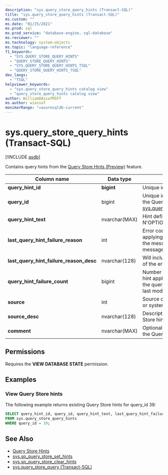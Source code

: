 ```yaml
---
description: "sys.query_store_query_hints (Transact-SQL)"
title: "sys.query_store_query_hints (Transact-SQL)"
ms.custom: ""
ms.date: "01/25/2021"
ms.prod: sql
ms.prod_service: "database-engine, sql-database"
ms.reviewer: ""
ms.technology: system-objects
ms.topic: "language-reference"
f1_keywords: 
  - "SYS.QUERY_STORE_QUERY_HINTS"
  - "QUERY_STORE_QUERY_HINTS"
  - "SYS.QUERY_STORE_QUERY_HINTS_TSQL"
  - "QUERY_STORE_QUERY_HINTS_TSQL"
dev_langs: 
  - "TSQL"
helpviewer_keywords: 
  - "sys.query_store_query_hints catalog view"
  - "query_store_query_hints catalog view"
author: WilliamDAssafMSFT
ms.author: wiassaf
monikerRange: "=azuresqldb-current"
---
```

# sys.query_store_query_hints (Transact-SQL)
[!INCLUDE [asdb](../../includes/applies-to-version/asdb.md)]

 Contains query hints from the [Query Store Hints (Preview)](../../relational-databases/performance/query-store-hints.md) feature.
  
|Column name|Data type|Description|  
|-----------------|---------------|-----------------|  
|**query_hint_id**|**bigint**|Unique identifier of a query hint.|  
|**query_id**|bigint|Unique identifier of a query in the Query Store. Foreign key to [sys.query_store_query](sys-query-store-query-transact-sql.md).query_id.)|
|**query_hint_text**|nvarchar(MAX)|Hint definition in form of  N'OPTION (…) |
|**last_query_hint_failure_reason**|int|Error code returned when if applying hints failed. Will include the message_id of the error message.|
|**last_query_hint_failure_reason_desc**|nvarchar(128)|Will include the error description of the error message.|
|**query_hint_failure_count**|bigint|Number of times that the query hint application has failed since the query hint was created or last modified.  |
|**source**|int|Source of Query Store hint: user or system.|
|**source_desc**|nvarchar(128)|Description of source of Query Store hint: user or system.|
|**comment**|nvarchar(MAX)|Optional comments used with the Query Store hint.|

## Permissions  
 Requires the **VIEW DATABASE STATE** permission.  

## Examples

### View Query Store hints

The following example returns existing Query Store hints for query_id 39:

```sql
SELECT query_hint_id, query_id, query_hint_text, last_query_hint_failure_reason, last_query_hint_failure_reason_desc, query_hint_failure_count, source, source_desc, comment 
FROM sys.query_store_query_hints 
WHERE query_id = 39;
```
  
## See Also  
- [Query Store Hints](../../relational-databases/performance/query-store-hints.md)  
- [sys.sp_query_store_set_hints](../system-stored-procedures/sys-sp-query-store-set-hints-transact-sql.md)   
- [sys.sp_query_store_clear_hints](../system-stored-procedures/sys-sp-query-store-clear-hints-transact-sql.md) 
- [sys.query_store_query &#40;Transact-SQL&#41;](sys-query-store-query-transact-sql.md)  
